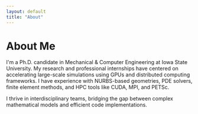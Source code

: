 ```yaml
---
layout: default
title: "About"
---
```


# About Me

I'm a Ph.D. candidate in Mechanical & Computer Engineering at Iowa State University. My research and professional internships have centered on accelerating large-scale simulations using GPUs and distributed computing frameworks. I have experience with NURBS-based geometries, PDE solvers, finite element methods, and HPC tools like CUDA, MPI, and PETSc.

I thrive in interdisciplinary teams, bridging the gap between complex mathematical models and efficient code implementations.